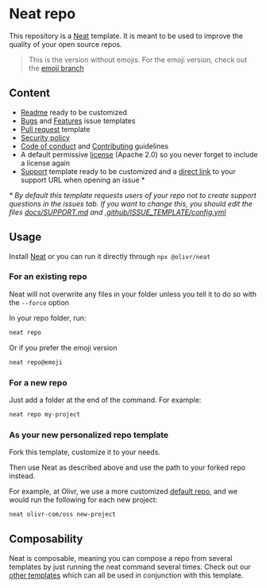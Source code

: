 # Neat repo

This repository is a [Neat](https://github.com/olivr-com/neat) template. It is meant to be used to improve the quality of your open source repos.

> This is the version without emojis. For the emoji version, check out the [emoji branch](https://github.com/olivr-templates/neat-repo/tree/emoji)

## Content

- [Readme](docs/README.md) ready to be customized
- [Bugs](.github/ISSUE_TEMPLATE/Bug.md) and [Features](.github/ISSUE_TEMPLATE/Feature.md) issue templates
- [Pull request](.github/pull_request_template.md) template
- [Security policy](docs/SECURITY.md)
- [Code of conduct](docs/CODE_OF_CONDUCT.md) and [Contributing](docs/CONTRIBUTING.md) guidelines
- A default permissive [license](LICENSE) (Apache 2.0) so you never forget to include a license again
- [Support](docs/SUPPORT.md) template ready to be customized and a [direct link](.github/ISSUE_TEMPLATE/config.yml) to your support URL when opening an issue \*

_\* By default this template requests users of your repo not to create support questions in the issues tab. If you want to change this, you should edit the files [docs/SUPPORT.md](docs/SUPPORT.md) and [.github/ISSUE_TEMPLATE/config.yml](.github/ISSUE_TEMPLATE/config.yml)_

## Usage

Install [Neat](https://github.com/olivr-com/neat) or you can run it directly through `npx @olivr/neat`

### For an existing repo

Neat will not overwrite any files in your folder unless you tell it to do so with the `--force` option

In your repo folder, run:

```sh
neat repo
```

Or if you prefer the emoji version

```sh
neat repo@emoji
```

### For a new repo

Just add a folder at the end of the command. For example:

```sh
neat repo my-project
```

### As your new personalized repo template

Fork this template, customize it to your needs.

Then use Neat as described above and use the path to your forked repo instead.

For example, at Olivr, we use a more customized [default repo](https://github.com/olivr-com/oss), and we would run the following for each new project:

```sh
neat olivr-com/oss new-project
```

## Composability

Neat is composable, meaning you can compose a repo from several templates by just running the neat command several times.
Check out our [other templates](https://github.com/olivr-templates?q=neat) which can all be used in conjunction with this template.
